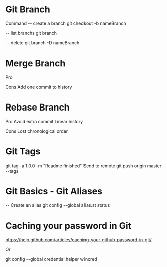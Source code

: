 # Git Branch
Command
-- create a branch
git checkout -b nameBranch

-- list branchs
git branch

-- delete 
git branch -D nameBranch

# Merge Branch
Pro

Cons
Add one commit to history


# Rebase Branch
Pro
Avoid extra commit
Linear history

Cons
Lost chronological order


# Git Tags
git tag -a 1.0.0 -m "Readme finished"
Send to remote
git push origin master --tags


# Git Basics - Git Aliases

--  Create an alias
git config --global alias.st status

# Caching your password in Git

https://help.github.com/articles/caching-your-github-password-in-git/

Or 

git config --global credential.helper wincred


